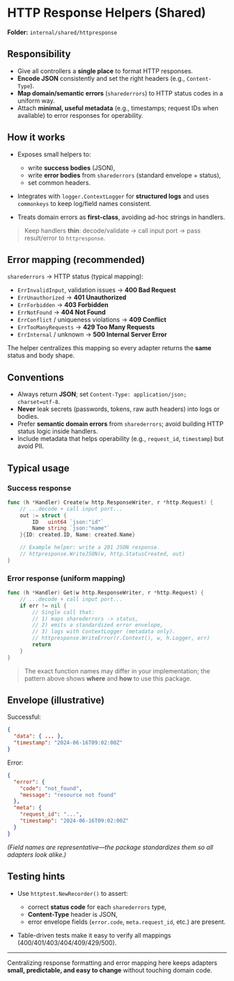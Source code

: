 # HTTP Response Helpers (Shared)

**Folder:** `internal/shared/httpresponse`

## Responsibility

* Give all controllers a **single place** to format HTTP responses.
* **Encode JSON** consistently and set the right headers (e.g., `Content-Type`).
* **Map domain/semantic errors** (`sharederrors`) to HTTP status codes in a uniform way.
* Attach **minimal, useful metadata** (e.g., timestamps; request IDs when available) to error responses for operability.

## How it works

* Exposes small helpers to:

    * write **success bodies** (JSON),
    * write **error bodies** from `sharederrors` (standard envelope + status),
    * set common headers.
* Integrates with `logger.ContextLogger` for **structured logs** and uses `commonkeys` to keep log/field names consistent.
* Treats domain errors as **first-class**, avoiding ad-hoc strings in handlers.

> Keep handlers **thin**: decode/validate → call input port → pass result/error to `httpresponse`.

## Error mapping (recommended)

`sharederrors` → HTTP status (typical mapping):

* `ErrInvalidInput`, validation issues → **400 Bad Request**
* `ErrUnauthorized` → **401 Unauthorized**
* `ErrForbidden` → **403 Forbidden**
* `ErrNotFound` → **404 Not Found**
* `ErrConflict` / uniqueness violations → **409 Conflict**
* `ErrTooManyRequests` → **429 Too Many Requests**
* `ErrInternal` / unknown → **500 Internal Server Error**

The helper centralizes this mapping so every adapter returns the **same** status and body shape.

## Conventions

* Always return **JSON**; set `Content-Type: application/json; charset=utf-8`.
* **Never** leak secrets (passwords, tokens, raw auth headers) into logs or bodies.
* Prefer **semantic domain errors** from `sharederrors`; avoid building HTTP status logic inside handlers.
* Include metadata that helps operability (e.g., `request_id`, `timestamp`) but avoid PII.

## Typical usage

### Success response

```go
func (h *Handler) Create(w http.ResponseWriter, r *http.Request) {
    // ...decode + call input port...
    out := struct {
        ID   uint64 `json:"id"`
        Name string `json:"name"`
    }{ID: created.ID, Name: created.Name}

    // Example helper: write a 201 JSON response.
    // httpresponse.WriteJSON(w, http.StatusCreated, out)
}
```

### Error response (uniform mapping)

```go
func (h *Handler) Get(w http.ResponseWriter, r *http.Request) {
    // ...decode + call input port...
    if err != nil {
        // Single call that:
        // 1) maps sharederrors -> status,
        // 2) emits a standardized error envelope,
        // 3) logs with ContextLogger (metadata only).
        // httpresponse.WriteError(r.Context(), w, h.Logger, err)
        return
    }
}
```

> The exact function names may differ in your implementation; the pattern above shows **where** and **how** to use this package.

## Envelope (illustrative)

Successful:

```json
{
  "data": { ... },
  "timestamp": "2024-06-16T09:02:00Z"
}
```

Error:

```json
{
  "error": {
    "code": "not_found",
    "message": "resource not found"
  },
  "meta": {
    "request_id": "...",
    "timestamp": "2024-06-16T09:02:00Z"
  }
}
```

*(Field names are representative—the package standardizes them so all adapters look alike.)*

## Testing hints

* Use `httptest.NewRecorder()` to assert:

    * correct **status code** for each `sharederrors` type,
    * **Content-Type** header is JSON,
    * error envelope fields (`error.code`, `meta.request_id`, etc.) are present.
* Table-driven tests make it easy to verify all mappings (400/401/403/404/409/429/500).

---

Centralizing response formatting and error mapping here keeps adapters **small, predictable, and easy to change** without touching domain code.
